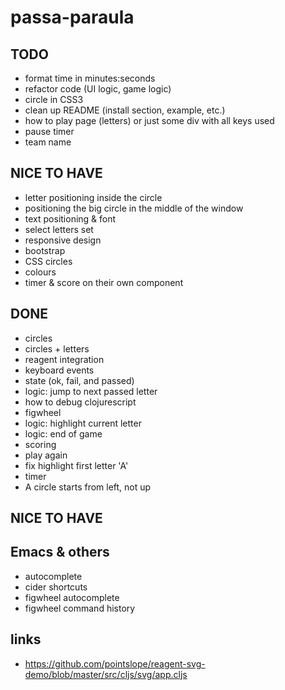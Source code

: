 # passa-paraula

## TODO
- format time in minutes:seconds
- refactor code (UI logic, game logic)
- circle in CSS3
- clean up README (install section, example, etc.)
- how to play page (letters) or just some div with all keys used
- pause timer
- team name


## NICE TO HAVE
- letter positioning inside the circle
- positioning the big circle in the middle of the window
- text positioning & font
- select letters set
- responsive design
- bootstrap
- CSS circles
- colours
- timer & score on their own component


## DONE
- circles
- circles + letters
- reagent integration
- keyboard events
- state (ok, fail, and passed)
- logic: jump to next passed letter
- how to debug clojurescript
- figwheel
- logic: highlight current letter
- logic: end of game
- scoring
- play again
- fix highlight first letter 'A'
- timer
- A circle starts from left, not up



## NICE TO HAVE

## Emacs & others
- autocomplete
- cider shortcuts
- figwheel autocomplete
- figwheel command history

## links
- https://github.com/pointslope/reagent-svg-demo/blob/master/src/cljs/svg/app.cljs